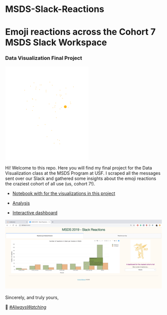 # MSDS-Slack-Reactions

# Emoji reactions across the Cohort 7 MSDS Slack Workspace

### Data Visualization Final Project

<img src="https://github.com/vivianamarquez-2013/MSDS-Slack-Reactions/blob/master/Dashboard/leftshark.gif?raw=true">

Hi! Welcome to this repo. Here you will find my final project for the Data Visualization class at the MSDS Program at USF. I scraped all the messages sent over our Slack and gathered some insights about the emoji reactions the craziest cohort of all use (us, cohort 7!).

- [Notebook with for the visualizations in this project](https://nbviewer.jupyter.org/github/vivianamarquez-2013/MSDS-Slack-Reactions/blob/master/HW/Final%20Project.ipynb)

- [Analysis](https://nbviewer.jupyter.org/github/vivianamarquez-2013/MSDS-Slack-Reactions/blob/master/HW/Analysis.pdf)

- [Interactive dashboard](https://github.com/vivianamarquez-2013/MSDS-Slack-Reactions/blob/master/Dashboard/dashboard.py)
<img src="https://github.com/vivianamarquez-2013/MSDS-Slack-Reactions/blob/master/Dashboard/output1.png?raw=true">

<br>
<br>
Sincerely, and truly yours,

👀 [*#AlwaysWatching*](http://vivianamarquez.com/)
